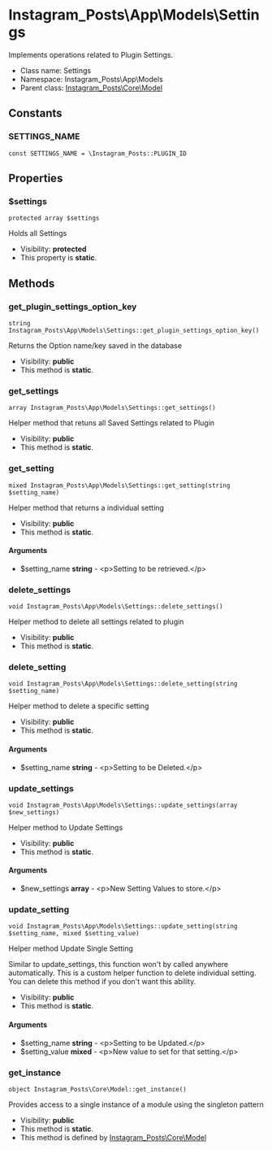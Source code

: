 Instagram_Posts\App\Models\Settings
===============

Implements operations related to Plugin Settings.




* Class name: Settings
* Namespace: Instagram_Posts\App\Models
* Parent class: [Instagram_Posts\Core\Model](Instagram_Posts-Core-Model.md)



Constants
----------


### SETTINGS_NAME

    const SETTINGS_NAME = \Instagram_Posts::PLUGIN_ID





Properties
----------


### $settings

    protected array $settings

Holds all Settings



* Visibility: **protected**
* This property is **static**.


Methods
-------


### get_plugin_settings_option_key

    string Instagram_Posts\App\Models\Settings::get_plugin_settings_option_key()

Returns the Option name/key saved in the database



* Visibility: **public**
* This method is **static**.




### get_settings

    array Instagram_Posts\App\Models\Settings::get_settings()

Helper method that retuns all Saved Settings related to Plugin



* Visibility: **public**
* This method is **static**.




### get_setting

    mixed Instagram_Posts\App\Models\Settings::get_setting(string $setting_name)

Helper method that returns a individual setting



* Visibility: **public**
* This method is **static**.


#### Arguments
* $setting_name **string** - &lt;p&gt;Setting to be retrieved.&lt;/p&gt;



### delete_settings

    void Instagram_Posts\App\Models\Settings::delete_settings()

Helper method to delete all settings related to plugin



* Visibility: **public**
* This method is **static**.




### delete_setting

    void Instagram_Posts\App\Models\Settings::delete_setting(string $setting_name)

Helper method to delete a specific setting



* Visibility: **public**
* This method is **static**.


#### Arguments
* $setting_name **string** - &lt;p&gt;Setting to be Deleted.&lt;/p&gt;



### update_settings

    void Instagram_Posts\App\Models\Settings::update_settings(array $new_settings)

Helper method to Update Settings



* Visibility: **public**
* This method is **static**.


#### Arguments
* $new_settings **array** - &lt;p&gt;New Setting Values to store.&lt;/p&gt;



### update_setting

    void Instagram_Posts\App\Models\Settings::update_setting(string $setting_name, mixed $setting_value)

Helper method Update Single Setting

Similar to update_settings, this function won't by called anywhere automatically.
This is a custom helper function to delete individual setting. You can
delete this method if you don't want this ability.

* Visibility: **public**
* This method is **static**.


#### Arguments
* $setting_name **string** - &lt;p&gt;Setting to be Updated.&lt;/p&gt;
* $setting_value **mixed** - &lt;p&gt;New value to set for that setting.&lt;/p&gt;



### get_instance

    object Instagram_Posts\Core\Model::get_instance()

Provides access to a single instance of a module using the singleton pattern



* Visibility: **public**
* This method is **static**.
* This method is defined by [Instagram_Posts\Core\Model](Instagram_Posts-Core-Model.md)




